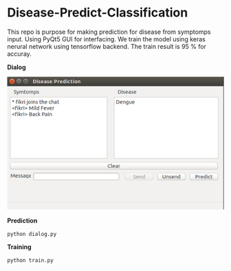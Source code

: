 # Disease-Predict-Classification

This repo is purpose for making prediction for disease from symptomps input. Using PyQt5 GUI for interfacing.
We train the model using keras nerural network using tensorflow backend. The train result is 95 % for accuray.

**Dialog**

![alt text](dialog.png)

**Prediction**
```
python dialog.py
```
**Training**
```
python train.py
```
